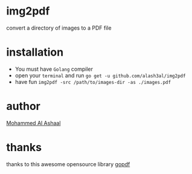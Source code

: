 # img2pdf
convert a directory of images to a PDF file

# installation
* You must have `Golang` compiler
* open your `terminal` and run `go get -u github.com/alash3al/img2pdf`
* have fun `img2pdf -src /path/to/images-dir -as ./images.pdf`

# author
[Mohammed Al Ashaal](https://www.alash3al.xyz)

# thanks
thanks to this awesome opensource library [gopdf](https://github.com/signintech/gopdf)

